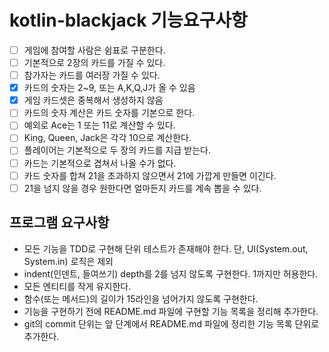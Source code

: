 # kotlin-blackjack 기능요구사항 
-[ ] 게임에 참여할 사람은 쉼표로 구분한다.
-[ ] 기본적으로 2장의 카드를 가질 수 있다.
-[ ] 참가자는 카드를 여러장 가질 수 있다.
-[x] 카드의 숫자는 2~9, 또는 A,K,Q,J가 올 수 있음
-[x] 게임 카드셋은 중복해서 생성하지 않음
-[ ] 카드의 숫자 계산은 카드 숫자를 기본으로 한다.
-[ ] 예외로 Ace는 1 또는 11로 계산할 수 있다.
-[ ] King, Queen, Jack은 각각 10으로 계산한다.
-[ ] 플레이어는 기본적으로 두 장의 카드를 지급 받는다.
-[ ] 카드는 기본적으로 겹쳐서 나올 수가 없다.
-[ ] 카드 숫자를 합쳐 21을 초과하지 않으면서 21에 가깝게 만들면 이긴다. 
-[ ] 21을 넘지 않을 경우 원한다면 얼마든지 카드를 계속 뽑을 수 있다.

## 프로그램 요구사항

- 모든 기능을 TDD로 구현해 단위 테스트가 존재해야 한다. 단, UI(System.out, System.in) 로직은 제외
- indent(인덴트, 들여쓰기) depth를 2를 넘지 않도록 구현한다. 1까지만 허용한다.
- 모든 엔티티를 작게 유지한다.
- 함수(또는 메서드)의 길이가 15라인을 넘어가지 않도록 구현한다.
- 기능을 구현하기 전에 README.md 파일에 구현할 기능 목록을 정리해 추가한다.
- git의 commit 단위는 앞 단계에서 README.md 파일에 정리한 기능 목록 단위로 추가한다.